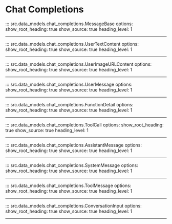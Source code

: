 # Chat Completions

::: src.data_models.chat_completions.MessageBase
    options:
        show_root_heading: true
        show_source: true
        heading_level: 1

---

::: src.data_models.chat_completions.UserTextContent
    options:
        show_root_heading: true
        show_source: true
        heading_level: 1

---

::: src.data_models.chat_completions.UserImageURLContent
    options:
        show_root_heading: true
        show_source: true
        heading_level: 1

---

::: src.data_models.chat_completions.UserMessage
    options:
        show_root_heading: true
        show_source: true
        heading_level: 1

---

::: src.data_models.chat_completions.FunctionDetail
    options:
        show_root_heading: true
        show_source: true
        heading_level: 1

---

::: src.data_models.chat_completions.ToolCall
    options:
        show_root_heading: true
        show_source: true
        heading_level: 1

---

::: src.data_models.chat_completions.AssistantMessage
    options:
        show_root_heading: true
        show_source: true
        heading_level: 1

---

::: src.data_models.chat_completions.SystemMessage
    options:
        show_root_heading: true
        show_source: true
        heading_level: 1

---

::: src.data_models.chat_completions.ToolMessage
    options:
        show_root_heading: true
        show_source: true
        heading_level: 1

---

::: src.data_models.chat_completions.ConversationInput
    options:
        show_root_heading: true
        show_source: true
        heading_level: 1

---
